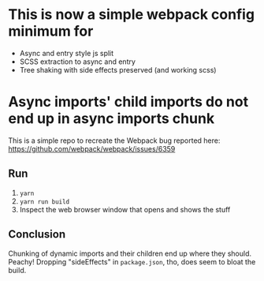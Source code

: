 # This is now a simple webpack config minimum for 
* Async and entry style js split 
* SCSS extraction to async and entry
* Tree shaking with side effects preserved (and working scss)


# Async imports' child imports do not end up in async imports chunk

This is a simple repo to recreate the Webpack bug reported here: https://github.com/webpack/webpack/issues/6359

## Run
1. `yarn` 
2. `yarn run build` 
3. Inspect the web browser window that opens and shows the stuff 


## Conclusion 
Chunking of dynamic imports and their children end up where they should. Peachy!  Dropping "sideEffects" in `package.json`, tho,  does seem to bloat the build. 
